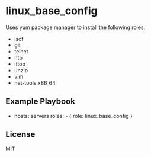 linux_base_config
=========

Uses yum package manager to install the following roles:

  - lsof
  - git
  - telnet
  - ntp
  - iftop
  - unzip
  - vim
  - net-tools.x86_64


Example Playbook
----------------

  - hosts: servers
    roles:
        - { role: linux_base_config }

License
-------

MIT
